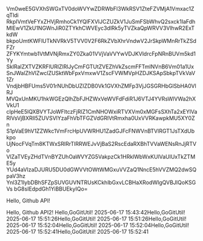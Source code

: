 Vm0weE5GVXhSWGxTV0doWVYwZDRWbFl3WkRSV1ZteFZVMjA1Vmxac1ZqTldi
RkpIVmtVeFYxZHVjRmhoCk1YQlFXVlJCZUZkV1JuSmFSbWhvQ2sxck1IaFdh
MlEwV1ZkU1NGWnJiR0ZTYkhCWVEyc3dlRk5yTVZkaQpWRVV3VlhwR2ExTkdW
bkpoUmtKWFlUTkNVRkV5TVV0V2F6RkZVbXhrVndwV2JrSkpWMnRrTkZSdFZr
ZFYKYmtwb1VtMVNjRmxZY0Zka01VVjVaVVYwVDJKVldrcFpNRnBUVm5kd1Yy
SklRalZXTVZKRFlURlZlRlJyCmFGTUtZVEZhVkZscmFFTmlNVnB6Vm01a1Ux
SnJWalZhVlZwclZUSktWbFpxVmxwV1ZscFVWMVpHZDJKSApSbkpTVkVaV1Zr
VndjbHBFUms5V01rNUhDbUZIZDB0Vk1GVXhZMFp3VjJGSGRHbGlSbHA0VlRJ
MVQxUnMKU1hkWGEzQlhZbFJHZWxVeWVFdFdiR1J6VTJ4YVRsWlVWa2hXVkU1
clpHeE5lQXBVYTJoWFltczFjRlZ1CmNHOWxiRTVXVm0xMGFsSXhTa2xEYlVa
RlVsVjBXRll5ZUVSVlYzaFhVbTFGZVdGRlVtRmxha0UxVVRKawpkMU5XY0Zn
S1pVaE9hV1ZZWkc1VmFrcHpUVWRHU1ZadGJFcFNWVnBTVlRGT1JsTXdUbkpo
UjNocFVqTm8KTWxSRlRrTlRRWEJvVjBaS2RscEdaRXBhTVVaWENsRnJjRTVo
VlZaTVEyZHdTVnBYZUhOaWVYZG5VakpzCk1HRklWbWxKUlVaUlUxTkZTME5y
YUd4aVIzaDJURU5DU0dGWVVtOWtWMGxuVVZaQ1NncE5hVVZMQ2dwSQpaV3hz
Ynl3Z1IybDBhSFZpSUVGUVNTRUsKCkhlbGxvLCBHaXRodWIgQVBJIQoKSGVs
bG8sIEdpdGh1YiBBUEkyIQo=

Hello, Github API!

Hello, Github API2!
Hello,GoGitUtil! 2025-06-17 15:43:42Hello,GoGitUtil! 2025-06-17 15:51:26Hello,GoGitUtil! 2025-06-17 15:51:26Hello,GoGitUtil! 2025-06-17 15:52:04Hello,GoGitUtil! 2025-06-17 15:52:04Hello,GoGitUtil! 2025-06-17 15:52:41Hello,GoGitUtil! 2025-06-17 15:52:41